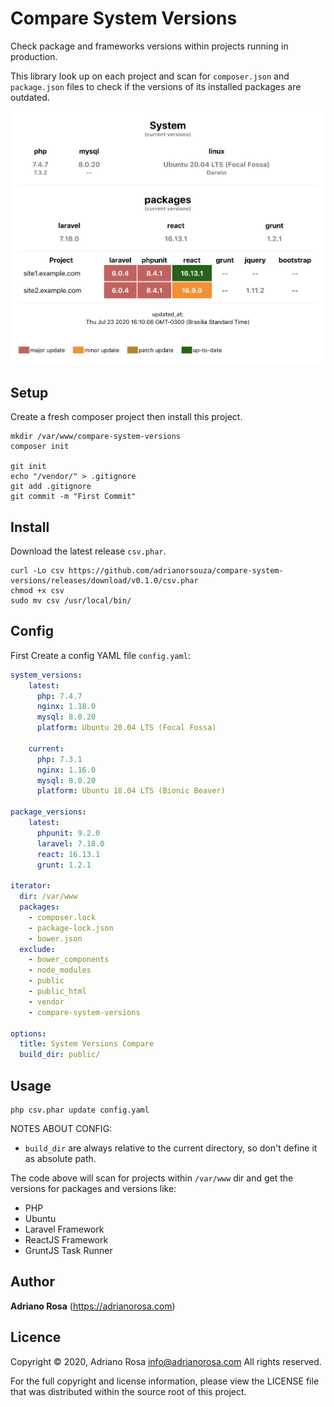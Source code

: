 Compare System Versions
=======================

Check package and frameworks versions within projects running in production.

This library look up on each project and scan for `composer.json` and `package.json` 
files to check if the versions of its installed  packages are outdated.

[screenshot]: ./screenshot.png "Screenshot"

![Screenshot][screenshot]

## Setup

Create a fresh composer project then install this project.

    mkdir /var/www/compare-system-versions
    composer init
    
    git init
    echo "/vendor/" > .gitignore
    git add .gitignore
    git commit -m "First Commit" 

## Install

Download the latest release `csv.phar`.

    curl -Lo csv https://github.com/adrianorsouza/compare-system-versions/releases/download/v0.1.0/csv.phar
    chmod +x csv
    sudo mv csv /usr/local/bin/

## Config

First Create a config YAML file `config.yaml`:

```yaml
system_versions:
    latest:
      php: 7.4.7
      nginx: 1.18.0
      mysql: 8.0.20
      platform: Ubuntu 20.04 LTS (Focal Fossa)

    current:
      php: 7.3.1
      nginx: 1.16.0
      mysql: 8.0.20
      platform: Ubuntu 18.04 LTS (Bionic Beaver)

package_versions:
    latest:
      phpunit: 9.2.0
      laravel: 7.18.0
      react: 16.13.1
      grunt: 1.2.1

iterator:
  dir: /var/www
  packages:
    - composer.lock
    - package-lock.json
    - bower.json
  exclude:
    - bower_components
    - node_modules
    - public
    - public_html
    - vendor
    - compare-system-versions

options:
  title: System Versions Compare
  build_dir: public/
```

## Usage

    php csv.phar update config.yaml
    
NOTES ABOUT CONFIG:

- `build_dir` are always relative to the current directory, so don't define it as absolute path.

The code above will scan for projects within `/var/www` dir and get the versions for packages and versions like: 

- PHP
- Ubuntu
- Laravel Framework
- ReactJS Framework
- GruntJS Task Runner


## Author

**Adriano Rosa** (https://adrianorosa.com)  

## Licence

Copyright © 2020, Adriano Rosa  <info@adrianorosa.com>
All rights reserved.

For the full copyright and license information, please view the LICENSE 
file that was distributed within the source root of this project.

